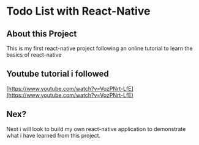 # Todo List with React-Native

## About this Project
This is my first react-native project following an online tutorial to learn the basics of react-native 

## Youtube tutorial i followed
[https://www.youtube.com/watch?v=VozPNrt-LfE](https://www.youtube.com/watch?v=VozPNrt-LfE)

## Nex?

Next i will look to build my own react-native application to demonstrate what i have learned from this project. 